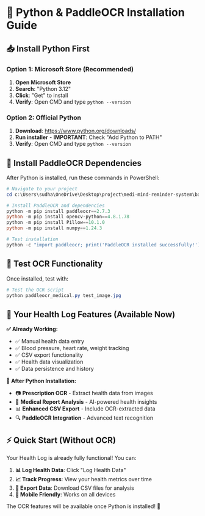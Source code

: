 # 🐍 **Python & PaddleOCR Installation Guide**

## **📥 Install Python First**

### **Option 1: Microsoft Store (Recommended)**
1. **Open Microsoft Store**
2. **Search**: "Python 3.12" 
3. **Click**: "Get" to install
4. **Verify**: Open CMD and type `python --version`

### **Option 2: Official Python**
1. **Download**: https://www.python.org/downloads/
2. **Run installer** - **IMPORTANT**: Check "Add Python to PATH" 
3. **Verify**: Open CMD and type `python --version`

## **🔧 Install PaddleOCR Dependencies**

After Python is installed, run these commands in PowerShell:

```powershell
# Navigate to your project
cd c:\Users\sudha\OneDrive\Desktop\project\medi-mind-reminder-system\backend

# Install PaddleOCR and dependencies
python -m pip install paddleocr==2.7.3
python -m pip install opencv-python==4.8.1.78  
python -m pip install Pillow==10.1.0
python -m pip install numpy==1.24.3

# Test installation
python -c "import paddleocr; print('PaddleOCR installed successfully!')"
```

## **🧪 Test OCR Functionality**

Once installed, test with:
```powershell
# Test the OCR script
python paddleocr_medical.py test_image.jpg
```

## **📱 Your Health Log Features (Available Now)**

**✅ Already Working:**
- ✅ Manual health data entry
- ✅ Blood pressure, heart rate, weight tracking  
- ✅ CSV export functionality
- ✅ Health data visualization
- ✅ Data persistence and history

**🔄 After Python Installation:**
- 📷 **Prescription OCR** - Extract health data from images
- 🏥 **Medical Report Analysis** - AI-powered health insights
- 📊 **Enhanced CSV Export** - Include OCR-extracted data
- 🔍 **PaddleOCR Integration** - Advanced text recognition

## **⚡ Quick Start (Without OCR)**

Your Health Log is already fully functional! You can:

1. **📊 Log Health Data**: Click "Log Health Data" 
2. **📈 Track Progress**: View your health metrics over time
3. **💾 Export Data**: Download CSV files for analysis
4. **📱 Mobile Friendly**: Works on all devices

The OCR features will be available once Python is installed! 🚀